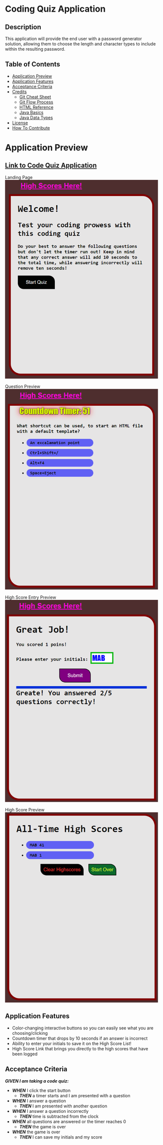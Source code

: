 # Coding Quiz Application

## Description

This application will provide the end user with a password generator solution, allowing them to choose the length and character types to include within the resulting password.

## Table of Contents

- [Application Preview](#application-preview)
- [Application Features](#site-features)
- [Acceptance Criteria](#acceptance-criteria-for-this-challenge)
- [Credits](#credits)
    - [Git Cheat Sheet](#git-cheat-sheet-pdf)
    - [Git Flow Process](#git-flow-process)
    - [HTML Reference](#html-reference)
    - [Java Basics](#java-basics)
    - [Java Data Types](#java-data-types)
- [License](#license)
- [How To Contribute](#how-to-contribute)

# Application Preview
## [Link to Code Quiz Application](https://estee3.github.io/Coding-Quiz/index.html)

Landing Page
![alt text](./images/Landing%20Page.png)

Question Preview
![alt text](./images/Question%20Preview.png)

High Score Entry Preview
![alt text](./images/High%20Score%20Entry.png)

High Score Preview
![alt text](./images/High%20Scores%20Preview.png)

## Application Features
- Color-changing interactive buttons so you can easily see what you are choosing/clicking
- Countdown timer that drops by 10 seconds if an answer is incorrect
- Ability to enter your initials to save it on the High Score List!
- High Score Link that brings you directly to the high scores that have been logged

## Acceptance Criteria
***GIVEN I am taking a code quiz:***
- ***WHEN*** I click the start button
    - ***THEN*** a timer starts and I am presented with a question
- ***WHEN*** I answer a question
    - ***THEN*** I am presented with another question
- ***WHEN*** I answer a question incorrectly
    - ***THEN*** time is subtracted from the clock
- ***WHEN*** all questions are answered or the timer reaches 0
    - ***THEN*** the game is over
- ***WHEN*** the game is over
    - ***THEN*** I can save my initials and my score

